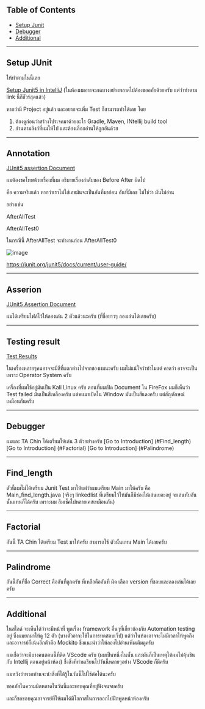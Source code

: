 ## Table of Contents
- [Setup Junit](#Setup-JUnit)
- [Debugger](#Debugger)
- [Additional](#Additional)
---

## Setup JUnit

ให้ทำตามในนี้เลย

[Setup Junit5 in IntelliJ](https://www.jetbrains.com/help/idea/junit.html#intellij)
(ในห้องผมอาาจะกดบางอย่างพลาดไปต้องขออภัยด้วยครับ แต่ว่าทำตาม link นี้ก็ชัวร์สุดแล้ว)

หากว่ามี Project อยู่แล้ว และอยากจะเพิ่ม Test ก็สามารถทำได้เลย 
โดย
  1. ต้องดูก่อนว่าสร้างโปรเจคมาด้วยอะไร Gradle, Maven, INtellij build tool
  2. อ่านตามลิงก์ที่ผมให้ไป และต้องเลือกอ่านให้ถูกอันด้วย

---

## Annotation

[JUnit5 assertion Document](https://junit.org/junit5/docs/current/api/org.junit.jupiter.api/org/junit/jupiter/api/package-summary.html)

ผมต้องขอโทษด้วยเรื่องที่ผม อธิบายเรื่องลำดับของ Before After ผิดไป

คือ ความจริงแล้ว หากว่าเราไม่ใส่เลขมันจะเป็นอันที่มาก่อน อันที่มีเลข ไม่ใช่ว่า มันไม่อ่าน 

อย่างเช่น

  AfterAllTest

  AfterAllTest0

  ในกรณีนี้ AfterAllTest จะทำงานก่อน AfterAllTest0

  ![image](https://github.com/user-attachments/assets/e15f80af-2433-4105-8669-2526ea60a8c4)

  https://junit.org/junit5/docs/current/user-guide/

---

## Asserion

[JUnit5 Assertion Document](https://junit.org/junit5/docs/5.0.1/api/org/junit/jupiter/api/Assertions.html)

ผมได้เตรียมไฟล์ไว้ให้ลองเล่น 2 ตัวแล้วนะครับ (ที่ชื่อยาวๆ ลองเล่นได้เลยครับ)

---

## Testing result

[Test Results](https://www.jetbrains.com/help/idea/viewing-and-exploring-test-results.html#sort-test-results)

ในเครื่องหลายๆคนอาจจะมีสีที่แตกต่างไปจากของผมนะครับ ผมไม่แน่ใจว่าทำไมแต่ คาดว่า อาจจะเป็นเพราะ Operator System ครับ 

เครื่องที่ผมใช้อยู่มันเป็น Kali Linux ครับ ตอนที่ผมเปิด Document ใน FireFox ผมก็เห็นว่า Test failed มันเป็นสีเหลืองครับ แต่พแมาเปิดใน Window มันเป็นสีแดงครับ แต่สัญลักษณ์ เหมือนกันครับ

---

## Debugger

ผมและ TA Chin ได้เตรียมให้เล่น 3 ตัวอย่างครับ
[Go to Introduction] (#Find_length)
[Go to Introduction] (#Factorial)
[Go to Introduction] (#Palindrome)
 
---

## Find_length

ตัวนี้ผมไม่ได้เตรียม Junit Test มาให้แต่ว่าผมเตรียม Main มาให้ครับ คือ Main_find_length.java
(จริงๆ linkedlist ที่เตรียมไว้ให้มันก็มีช่องให้เล่นเยอะอยู่ จะเล่นหับอันนั้นแทนก็ได้ครับ เพราะผม ลืมเช็คไปหลายเคสเหมือนกัน)

---

## Factorial

อันนี้ TA Chin ได้เตรียม Test มาให้ครับ สามารถใช้ ตัวนั้นแทน Main ได้เลยครับ

---

## Palindrome

อันนี้อันที่ชื่อ Correct คืออันที่ถูกครับ ที่เหลือคืออันที่ ผิด เลือก version ที่ชอบและลองเล่นได้เลยครับ

---

## Additional

ในสไลด์ จะเห็นได้ว่าจะมีหน้าที่ พูดเรื่อง framework อื่นๆที่เกี่ยวข้องกับ Automation testing อยู่ ซึ่งผมยกมาให้ดู 12 ตัว (บางตัวอาจะใช้ในการทดสอบเว็ป) แต่ว่าในห้องอาจจะไม่มีเวลาให้พูดถึง และอาจารย์ก็เน้นอีกตัวคือ Mockito ชึ่งแนะนำว่าให้ลองไปอ่านเพิ่มเติมดูครับ

ผมเชื่อว่าจะมีบางคนตอนนี้ที่ติด VScode ครับ (ผมเป็นหนึ่งในนั้น และมันก็เป็นเหตุให้ผมไม่คุ้นชินกับ Intellij ตอนอยู่หน้าห้อง) ชึ่งสิ่งที่ท่านเรียนไปวันนี้หลายๆอย่าง VScode ก็มีครับ 

ผมหวังว่าพวกท่านจะนำสิ่งที่ได้รู้ในวันนี้ไปใช้ต่อได้นะครับ 

ขออภัยในความผิดหลาดในวันนี้และขอบคุณที่อยู่ฟังจนจบครับ

และก็ขอขอบคุณอาจารย์ที่ให้ผมได้มีโอกาสในการออกไปฝึกพูดหน้าห้องครับ
